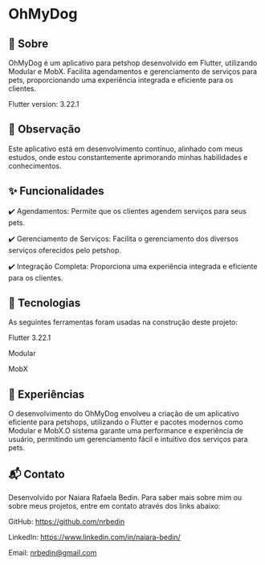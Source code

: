 # OhMyDog

## :dart: Sobre
OhMyDog é um aplicativo para petshop desenvolvido em Flutter, utilizando Modular e MobX. Facilita agendamentos e gerenciamento de serviços para pets, proporcionando uma experiência integrada e eficiente para os clientes.

Flutter version: 3.22.1

## :dart: Observação
Este aplicativo está em desenvolvimento contínuo, alinhado com meus estudos, onde estou constantemente aprimorando minhas habilidades e conhecimentos.

## :sparkles: Funcionalidades
:heavy_check_mark: Agendamentos: Permite que os clientes agendem serviços para seus pets.

:heavy_check_mark: Gerenciamento de Serviços: Facilita o gerenciamento dos diversos serviços oferecidos pelo petshop.

:heavy_check_mark: Integração Completa: Proporciona uma experiência integrada e eficiente para os clientes.

## :rocket: Tecnologias
As seguintes ferramentas foram usadas na construção deste projeto:

Flutter 3.22.1

Modular

MobX

## :briefcase: Experiências
O desenvolvimento do OhMyDog envolveu a criação de um aplicativo eficiente para petshops, utilizando o Flutter e pacotes modernos como Modular e MobX.O sistema garante uma performance e experiência de usuário, permitindo um gerenciamento fácil e intuitivo dos serviços para pets.

## :mailbox_with_mail: Contato
Desenvolvido por Naiara Rafaela Bedin. Para saber mais sobre mim ou sobre meus projetos, entre em contato através dos links abaixo:

GitHub: https://github.com/nrbedin

LinkedIn: https://www.linkedin.com/in/naiara-bedin/

Email: nrbedin@gmail.com